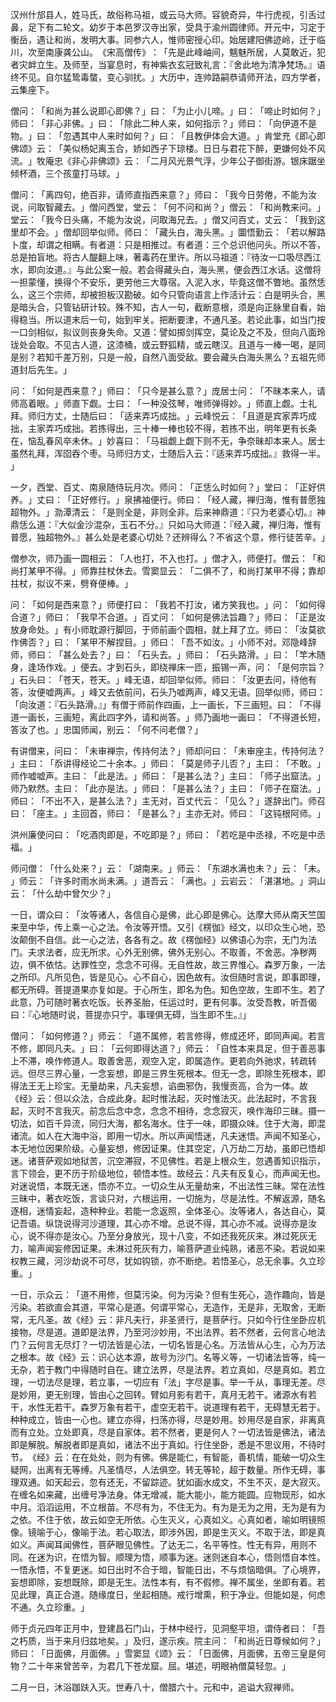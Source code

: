 汉州什邡县人，姓马氏，故俗称马祖，或云马大师。容貌奇异，牛行虎视，引舌过鼻，足下有二轮文。幼岁于本邑罗汉寺出家，受具于渝州圆律师。开元中，习定于衡岳，遇让和尚，发明大事。同参六人，惟师密授心印。始居建阳佛迹岭，迁于临川，次至南康龚公山。​《宋高僧传》​：​「先是此峰岫间，魑魅所居，人莫敢近，犯者灾衅立生。及师至，当宴息时，有神紫衣玄冠致礼言：『舍此地为清净梵场。』语终不见。自尔猛鸷毒螫，变心驯扰。​」大历中，连帅路嗣恭请师开法，四方学者，云集座下。

僧问：​「和尚为甚么说即心即佛？​」曰：​「为止小儿啼。​」曰：​「啼止时如何？​」师曰：​「非心非佛。​」曰：​「除此二种人来，如何指示？​」师曰：​「向伊道不是物。​」曰：​「忽遇其中人来时如何？​」曰：​「且教伊体会大道。​」肯堂充《即心即佛颂》云：​「美似杨妃离玉合，娇如西子下琼楼。日日与君花下醉，更嫌何处不风流。​」牧庵忠《非心非佛颂》云：​「二月风光景气浮，少年公子御街游。银床踞坐倾杯酒，三个孩童打马球。​」

僧问：​「离四句，绝百非，请师直指西来意？​」师曰：​「我今日劳倦，不能为汝说，问取智藏去。​」僧问西堂，堂云：​「何不问和尚？​」僧云：​「和尚教来问。​」堂云：​「我今日头痛，不能为汝说，问取海兄去。​」僧又问百丈，丈云：​「我到这里却不会。​」僧却回举似师。师曰：​「藏头白，海头黑。​」圜悟勤云：​「若以解路卜度，却谓之相瞒。有者道：只是相推过。有者道：三个总识他问头。所以不答，总是拍盲地。将古人醍翻上味，著毒药在里许。所以马祖道：『待汝一口吸尽西江水，即向汝道。』与此公案一般。若会得藏头白，海头黑，便会西江水话。这僧将一担蒙懂，换得个不安乐，更劳他三大尊宿。入泥入水，毕竟这僧不瞥地。虽然恁么，这三个宗师，却被担板汉勘破。如今只管向语言上作活计云：白是明头合，黑是暗头合，只管钻研计较。殊不知，古人一句，截断意根，须是向正脉里自看，始得稳当。所以道末后一句，始到牢关。把断要津，不通凡圣。若论此事，如当门按一口剑相似，拟议则丧身失命。又道：譬如掷剑挥空，莫论及之不及，但向八面玲珑处会取。不见古人道，这漆桶，或云野狐精，或云瞎汉。且道与一棒一喝，是同是别？若知千差万别，只是一般，自然八面受敌。要会藏头白海头黑么？五祖先师道封后先生。​」

问：​「如何是西来意？​」师曰：​「只今是甚么意？​」庞居士问：​「不昧本来人，请师高着眼。​」师直下觑。士曰：​「一种没弦琴，唯师弹得妙。​」师直上觑。士礼拜。师归方丈，士随后曰：​「适来弄巧成拙。​」云峰悦云：​「且道是宾家弄巧成拙，主家弄巧成拙。若拣得出，三十棒一棒也较不得，若拣不出，明年更有长条在，恼乱春风卒未休。​」妙喜曰：​「马祖觑上觑下则不无，争奈昧却本来人。居士虽然礼拜，浑囵吞个枣。马师归方丈，士随后入云：『适来弄巧成拙。』救得一半。​」

一夕，西堂、百丈、南泉随侍玩月次。师问：​「正恁么时如何？​」堂曰：​「正好供养。​」丈曰：​「正好修行。​」泉拂袖便行。师曰：​「经人藏，禅归海，惟有普愿独超物外。​」泐潭清云：​「是则全是，非则全非。后来神鼎道：『只为老婆心切。』神鼎恁么道：『大似金沙混杂，玉石不分。』只如马大师道：『经入藏，禅归海，惟有普愿，独超物外。』甚么处是老婆心切处？还辨得么？不省这个意，修行徒苦辛。​」

僧参次，师乃画一圆相云：​「人也打，不入也打。​」僧才入，师便打。僧云：​「和尚打某甲不得。​」师靠拄杖休去。雪窦显云：​「二俱不了，和尚打某甲不得；靠却拄杖，拟议不来，劈脊便棒。​」

问：​「如何是西来意？​」师便打曰：​「我若不打汝，诸方笑我也。​」问：​「如何得合道？​」师曰：​「我早不合道。​」百丈问：​「如何是佛法旨趣？​」师曰：​「正是汝放身命处。​」有小师耽源行脚回，于师前画个圆相，就上拜了立。师曰：​「汝莫欲作佛否？​」曰：​「某甲不解捏目。​」师曰：​「吾不如汝。​」小师不对。邓隐峰辞师，师曰：​「甚么处去？​」曰：​「石头去。​」师曰：​「石头路滑。​」曰：​「竿木随身，逢场作戏。​」便去。才到石头，即绕禅床一匝，振锡一声，问：​「是何宗旨？​」石头曰：​「苍天，苍天。​」峰无语，却回举似师。师曰：​「汝更去问，待他有答，汝便嘘两声。​」峰又去依前问，石头乃嘘两声，峰又无语。回举似师，师曰：​「向汝道：『石头路滑。』」有僧于师前作四画，上一画长，下三画短。曰：​「不得道一画长，三画短，离此四字外，请和尚答。​」师乃画地一画曰：​「不得道长短，答汝了也。​」忠国师闻，别云：​「何不问老僧？​」

有讲僧来，问曰：​「未审禅宗，传持何法？​」师却问曰：​「未审座主，传持何法？​」主曰：​「忝讲得经论二十余本。​」师曰：​「莫是师子儿否？​」主曰：​「不敢。​」师作嘘嘘声。主曰：​「此是法。​」师曰：​「是甚么法？​」主曰：​「师子出窟法。​」师乃默然。主曰：​「此亦是法。​」师曰：​「是甚么法？​」主曰：​「师子在窟法。​」师曰：​「不出不入，是甚么法？​」主无对，百丈代云：​「见么？​」遂辞出门。师召曰：​「座主。​」主回首，师曰：​「是甚么？​」主亦无对。师曰：​「这钝根阿师。​」

洪州廉使问曰：​「吃酒肉即是，不吃即是？​」师曰：​「若吃是中丞禄，不吃是中丞福。​」

师问僧：​「什么处来？​」云：​「湖南来。​」师云：​「东湖水满也未？​」云：​「未。​」师云：​「许多时雨水尚未满。​」道吾云：​「满也。​」云岩云：​「湛湛地。​」洞山云：​「什么劫中曾欠少？​」

一日，谓众曰：​「汝等诸人，各信自心是佛，此心即是佛心。达摩大师从南天竺国来至中华，传上乘一心之法。令汝等开悟。又引《楞伽》经文，以印众生心地，恐汝颠倒不自信。此一心之法，各各有之。故《楞伽经》以佛语心为宗，无门为法门。夫求法者，应无所求。心外无别佛，佛外无别心。不取善，不舍恶。净秽两边，俱不依怙。达罪性空，念念不可得。无自性故，故三界惟心。森罗万象，一法之所印。凡所见色，皆是见心。心不自心，因色故有。汝但随时言说，即事即理，都无所碍。菩提道果亦复如是。于心所生，即名为色。知色空故，生即不生。若了此意，乃可随时著衣吃饭。长养圣胎，任运过时，更有何事。汝受吾教，听吾偈曰：『心地随时说，菩提亦只宁。事理俱无碍，当生即不生。』」

僧问：​「如何修道？​」师云：​「道不属修，若言修得，修成还坏，即同声闻。若言不修，即同凡夫。​」曰：​「云何即得达道？​」师云：​「自性本来具足，但于善恶事上不滞，唤作修道人。取善舍恶，观空入定，即属造作。更若向外驰求，转疏转远。但尽三界心量，一念妄想，即是三界生死根本。但无一念，即除生死根本，即得法王无上珍宝。无量劫来，凡夫妄想，谄曲邪伪，我慢贡高，合为一体。故《经》云：但以众法，合成此身。起时惟法起，灭时惟法灭。此法起时，不言我起，灭时不言我灭。前念后念中念，念念不相待，念念寂灭，唤作海印三昧。摄一切法，如百千异流，同归大海，都名海水。住于一味，即摄众味。住于大海，即混诸流。如人在大海中浴，即用一切水。所以声闻悟迷，凡夫迷悟。声闻不知圣心，本无地位因果阶级。心量妄想，修因证果。住其空定，八万劫二万劫，虽即已悟却迷。诸菩萨观如地狱苦，沉空滞寂，不见佛性。若是上根众生，忽遇善知识指示，言下领会，更不历于阶级地位，顿悟本性。故经云：凡夫有反复心，而声闻无也。对迷说悟，本既无迷，悟亦不立。一切众生从无量劫来，不出法性三昧。常在法性三昧中，著衣吃饭，言谈只对，六根运用，一切施为，尽是法性。不解返源，随名逐相，迷情妄起，造种种业。若能一念返照，全体圣心。汝等诸人，各达自心，莫记吾语。纵饶说得河沙道理，其心亦不增。总说不得，其心亦不减。说得亦是汝心，说不得亦是汝心。乃至分身放光，现十八变，不如还我死灰来。淋过死灰无力，喻声闻妄修因证果。未淋过死灰有力，喻菩萨道业纯熟，诸恶不染。若说如来权教三藏，河沙劫说不可尽，犹如钩锁，亦不断绝。若悟圣心，总无余事。久立珍重。​」

一日，示众云：​「道不用修，但莫污染。何为污染？但有生死心，造作趣向，皆是污染。若欲直会其道，平常心是道。何谓平常心，无造作，无是非，无取舍，无断常，无凡圣。故《经》云：非凡夫行，非圣贤行，是菩萨行。只如今行住坐卧应机接物，尽是道。道即是法界，乃至河沙妙用，不出法界。若不然者，云何言心地法门？云何言无尽灯？一切法皆是心法，一切名皆是心名。万法皆从心生，心为万法之根本。故《经》云：识心达本源，故号为沙门。名等义等，一切诸法皆等，纯一无杂，若于教门中得随时自在。建立法界，尽是法界。若立真如，尽是真如。若立理，一切法尽是理，若立事，一切应有「法」字尽是事。举一千从，事理无差。尽是妙用，更无别理，皆由心之回转。臂如月影有若干，真月无若干。诸源水有若干，水性无若干。森罗万象有若干，虚空无若干。说道理有若干，无碍慧无若于。种种成立，皆由一心也。建立亦得，扫荡亦得，尽是妙用。妙用尽是自家，非离真而有立处。立处即真，尽是自家体。若不然者，更是何人？一切法皆是佛法，诸法即是解脱。解脱者即是真如，诸法不出于真如。行住坐卧，悉是不思议用，不待时节。​《经》云：在在处处，则为有佛。佛是能仁，有智能，善机情，能破一切众生疑网，出离有无等缚。凡圣情尽，人法俱空。转无等轮，超于数量。所作无碍，事理双通。如天起云，忽有还无，不留踪迹。犹如画水成文，不生不灭，是大寂灭。在缠名如来藏，出缠号净法身。体无增减，能大能小，能方能圆。应物现形，如水中月。滔滔运用，不立根苗。不尽有为，不住无为。有为是无为之用，无为是有为之依。不住于依，故云如空无所依。心生灭义，心真如义。心真如者，喻如明镜照像。镜喻于心，像喻于法。若心取法，即涉外因，即是生灭义。不取于法，即是真如义。声闻耳闻佛性，菩萨眼见佛性。了达无二，名平等性。性无有异，用则不同。在迷为识，在悟为智。顺理为悟，顺事为迷。迷则迷自本心，悟则悟自本性。一悟永悟，不复更迷。如日出时不合于暗，智能日出，不与烦恼暗俱。了心境界，妄想即除，妄想既除，即是无生。法性本有，有不假修。禅不属坐，坐即有着。若见此理，真正合道。随缘度日，坐起相随。戒行增熏，积于净业。但能如是，何虑不通。久立珍重。​」

师于贞元四年正月中，登建昌石门山，于林中经行，见洞壑平坦，谓侍者曰：​「吾之朽质，当于来月归兹地矣。​」及归，遂示疾。院主问：​「和尚近日尊候如何？​」师曰：​「日面佛，月面佛。​」雪窦显《颂》云：​「日面佛，月面佛，五帝三皇是何物？二十年来曾苦辛，为君几下苍龙窟。屈。堪述，明眼衲僧莫轻忽。​」

二月一日，沐浴跏趺入灭。世寿八十，僧腊六十。元和中，追谥大寂禅师。